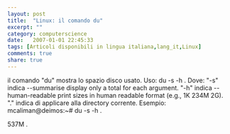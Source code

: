 ```yaml
---
layout: post
title:  "Linux: il comando du"
excerpt: ""
category: computerscience
date:   2007-01-01 22:45:33
tags: [Articoli disponibili in lingua italiana,lang_it,Linux]
comments: true
share: true
---
```



il comando "du" mostra lo spazio disco usato.
Uso:
du -s -h .
Dove:
"-s" indica --summarise display only a total for each argument.
"-h" indica --human-readable print sizes in human readable format (e.g., 1K 234M 2G).
"." indica di applicare alla directory corrente.
Esempio:
mcaliman@deimos:~# du -s -h .

537M .
